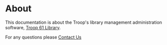 # About

This documentation is about the Troop's library management administration software, [Troop 61 Library](https://troop61killbuck.org/library/admin). 



For any questions please [Contact Us](https://troop61killbuck.org/library/contact-us.php)
